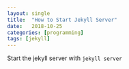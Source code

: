 ```yaml
---
layout: single
title:  "How to Start Jekyll Server"
date:   2018-10-25
categories: [programming]
tags: [jekyll]
---
```


Start the jekyll server with `jekyll server`
